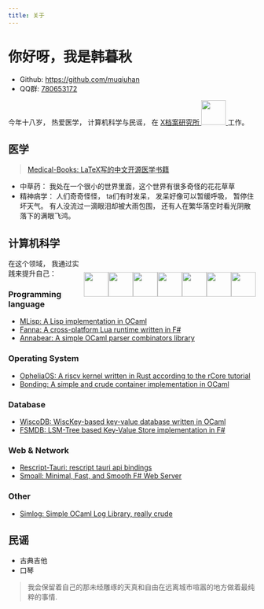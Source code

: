 ```yaml
---
title: 关于
---
```


# 你好呀，我是韩暮秋

- Github: https://github.com/muqiuhan
- QQ群: [780653172](http://qm.qq.com/cgi-bin/qm/qr?_wv%253D1027%2526k%253DAdCEKMDgAUg2ppuYqPt-OUeXBUG_jFN0%2526authKey%253D4%252FlDBj2jxzc32hN756pW2wlDkaNR%252FqrstHr6hsIy%252B6pfeRnvPvS7QBMUgeQfkp2V%2526noverify%253D0%2526group_code%253D780653172)

今年十八岁， 热爱医学， 计算机科学与民谣， 在 <a href="https://github.com/X-FRI"> X档案研究所 <img src="https://avatars.githubusercontent.com/u/119553376?s=200&v=4" style="width: 50px;"> </a> 工作。

## 医学
> [Medical-Books: LaTeX写的中文开源医学书籍](https://github.com/muqiuhan/medical-books)

- 中草药： 我处在一个很小的世界里面，这个世界有很多奇怪的花花草草 
- 精神病学： 人们奇奇怪怪， ta们有时发呆， 发呆好像可以暂缓呼吸， 暂停住坏天气。 有人没流过一滴眼泪却被大雨包围， 还有人在繁华落空时看光阴散落下的满眼飞鸿。

## 计算机科学

<div style="float: right">

<a href="https://ocaml.org/"> <img style="margin-top: 1em; width: 50px; float: left;" src="https://raw.githubusercontent.com/ocaml/ocaml-logo/master/Colour/PNG/colour-icon.png"> </a>
<a href="https://fsharp.org/"> <img style="margin-top: 1em; width: 50px; float: left;" src="https://fsharp.org/img/logo/fsharp256.png"> </a>
<a href="https://rescript-lang.org/"> <img style="margin-top: 1em; width: 50px; float: left;" src="https://rescript-lang.org/static/nav-logo@2x.png"> </a>
<a href="https://rust-lang.org/"> <img style="margin-top: 1em; width: 50px; float: left;" src="https://raw.githubusercontent.com/lecepin/rust-logo/main/images/1659961579952.png"> </a>
<a href="https://cppreference.com/"> <img style="margin-top: 1em; width: 50px; float: left;" src="https://raw.githubusercontent.com/isocpp/logos/master/cpp_logo.png"> </a>
<a href="https://racket-lang.org/"> <img style="margin-top: 1em; width: 50px; float: left;" src="https://racket-lang.org/img/racket-logo.svg"> </a>
<a href="https://www.python.org/"> <img style="margin-top: 1em; width: 50px; float: left;" src="https://s3.dualstack.us-east-2.amazonaws.com/pythondotorg-assets/media/community/logos/python-logo-only.png"></a>

</div>

在这个领域， 我通过实践来提升自己：

### Programming language
- [MLisp: A Lisp implementation in OCaml](https://github.com/muqiuhan)
- [Fanna: A cross-platform Lua runtime written in F#](https://github.com/muqiuhan/Fanna)
- [Annabear: A simple OCaml parser combinators library](https://github.com/muqiuhan/annabear)

### Operating System
- [OpheliaOS: A riscv kernel written in Rust according to the rCore tutorial](https://github.com/muqiuhan/OpheliaOS)
- [Bonding: A simple and crude container implementation in OCaml](https://github.com/muqiuhan/bonding)

### Database
- [WiscoDB: WiscKey-based key-value database written in OCaml](https://github.com/muqiuhan/wiscodb)
- [FSMDB: LSM-Tree based Key-Value Store implementation in F#](https://github.com/muqiuhan/Fsmdb)

### Web & Network
- [Rescript-Tauri: rescript tauri api bindings](https://github.com/muqiuhan/rescript-tauri)
- [Smoall: Minimal, Fast, and Smooth F# Web Server](https://github.com/muqiuhan/Smoall)

### Other
- [Simlog: Simple OCaml Log Library, really crude](https://github.com/muqiuhan/simlog)


## 民谣
- 古典吉他
- 口琴

> 我会保留着自己的那未经雕琢的天真和自由在远离城市喧嚣的地方做着最纯粹的事情.
